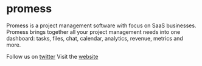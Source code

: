 # promess
Promess is a project management software with focus on SaaS businesses. Promess brings together all your project management needs into one dashboard: tasks, files, chat, calendar, analytics, revenue, metrics and more.

Follow us on [twitter](https://twitter.com/promesstech)
Visit the [website](https://promess.netlify.app)
